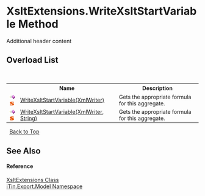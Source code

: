 # XsltExtensions.WriteXsltStartVariable Method 
Additional header content 


## Overload List
&nbsp;<table><tr><th></th><th>Name</th><th>Description</th></tr><tr><td>![Public method](media/pubmethod.gif "Public method")![Static member](media/static.gif "Static member")</td><td><a href="M_iTin_Export_Model_XsltExtensions_WriteXsltStartVariable">WriteXsltStartVariable(XmlWriter)</a></td><td>
Gets the appropriate formula for this aggregate.</td></tr><tr><td>![Public method](media/pubmethod.gif "Public method")![Static member](media/static.gif "Static member")</td><td><a href="M_iTin_Export_Model_XsltExtensions_WriteXsltStartVariable_1">WriteXsltStartVariable(XmlWriter, String)</a></td><td>
Gets the appropriate formula for this aggregate.</td></tr></table>&nbsp;
<a href="#xsltextensions.writexsltstartvariable-method">Back to Top</a>

## See Also


#### Reference
<a href="T_iTin_Export_Model_XsltExtensions">XsltExtensions Class</a><br /><a href="N_iTin_Export_Model">iTin.Export.Model Namespace</a><br />